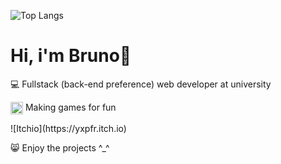 ![Top Langs](https://github-readme-stats.vercel.app/api/top-langs/?username=brunopstephan&layout=compact&theme=dracula)
<h1 align="left">Hi, i'm Bruno👋</h1>
<p align="left">💻 Fullstack (back-end preference) web developer at university</p>
<p align="left"><img width="20px" align="center" src="https://static.itch.io/images/itchio-textless-black.svg"> Making games for fun </p> 
![Itchio](https://yxpfr.itch.io)
<p align="left">😸 Enjoy the projects ^_^</p>




